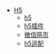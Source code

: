 - [H5](/H5/index)
    - [h5](/H5/h5)
    - [h5插件](/H5/h5插件)
    - [微信网页](/H5/网页开发)
    - [h5适配](/H5/h5适配)


<style>
   .sidebar-nav p:first-child {
        text-align: center;
    }
  .sidebar-nav strong {
    font-size: 20px;
  }
</style>